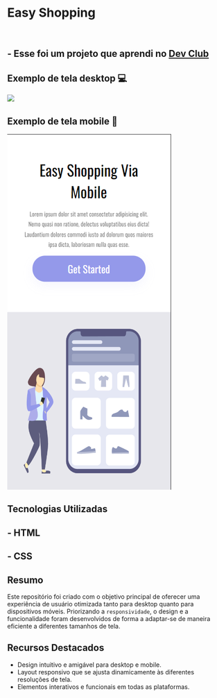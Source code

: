 <h1>Easy Shopping</h1>
<br>

<h2> - Esse foi um projeto que aprendi no <a href="https://rodolfomori.com.br/devclub">Dev Club</a></h2>

## Exemplo de tela desktop :computer:

<img src="https://github.com/guisantosbr1/easy-shopping/assets/101596574/0bda6f41-e772-4cef-bc67-31dffdddd3a2">

## Exemplo de tela mobile :iphone:

<img src="https://github.com/guisantosbr1/easy-shopping/blob/main/mobile.png?raw=true">

## Tecnologias Utilizadas
<h2>- HTML</h2>
<h2>- CSS</h2>

## Resumo

Este repositório foi criado com o objetivo principal de oferecer uma experiência de usuário otimizada tanto para desktop quanto para dispositivos móveis. Priorizando a `responsividade`, o design e a funcionalidade foram desenvolvidos de forma a adaptar-se de maneira eficiente a diferentes tamanhos de tela.

## Recursos Destacados
- Design intuitivo e amigável para desktop e mobile.
- Layout responsivo que se ajusta dinamicamente às diferentes resoluções de tela.
- Elementos interativos e funcionais em todas as plataformas.

